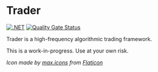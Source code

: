 # Trader

[![.NET](https://github.com/JorgeCandeias/Trader/actions/workflows/msbuild.yml/badge.svg)](https://github.com/JorgeCandeias/Trader/actions/workflows/msbuild.yml)
[![Quality Gate Status](https://sonarcloud.io/api/project_badges/measure?project=JorgeCandeias_Trader&metric=alert_status)](https://sonarcloud.io/dashboard?id=JorgeCandeias_Trader)

Trader is a high-frequency algorithmic trading framework.

This is a work-in-progress. Use at your own risk.

*Icon made by [max.icons](https://www.flaticon.com/authors/maxicons) from [Flaticon](https://www.flaticon.com/)*
